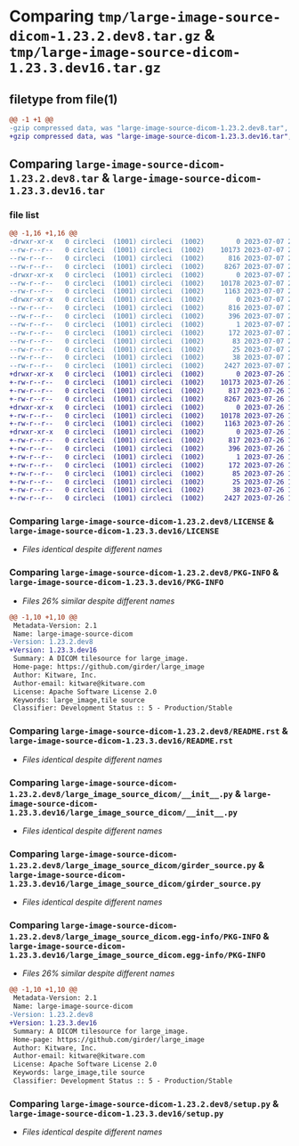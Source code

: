 # Comparing `tmp/large-image-source-dicom-1.23.2.dev8.tar.gz` & `tmp/large-image-source-dicom-1.23.3.dev16.tar.gz`

## filetype from file(1)

```diff
@@ -1 +1 @@
-gzip compressed data, was "large-image-source-dicom-1.23.2.dev8.tar", last modified: Fri Jul  7 21:15:15 2023, max compression
+gzip compressed data, was "large-image-source-dicom-1.23.3.dev16.tar", last modified: Wed Jul 26 14:29:54 2023, max compression
```

## Comparing `large-image-source-dicom-1.23.2.dev8.tar` & `large-image-source-dicom-1.23.3.dev16.tar`

### file list

```diff
@@ -1,16 +1,16 @@
-drwxr-xr-x   0 circleci  (1001) circleci  (1002)        0 2023-07-07 21:15:15.645089 large-image-source-dicom-1.23.2.dev8/
--rw-r--r--   0 circleci  (1001) circleci  (1002)    10173 2023-07-07 21:15:15.000000 large-image-source-dicom-1.23.2.dev8/LICENSE
--rw-r--r--   0 circleci  (1001) circleci  (1002)      816 2023-07-07 21:15:15.645089 large-image-source-dicom-1.23.2.dev8/PKG-INFO
--rw-r--r--   0 circleci  (1001) circleci  (1002)     8267 2023-07-07 21:15:15.000000 large-image-source-dicom-1.23.2.dev8/README.rst
-drwxr-xr-x   0 circleci  (1001) circleci  (1002)        0 2023-07-07 21:15:15.645089 large-image-source-dicom-1.23.2.dev8/large_image_source_dicom/
--rw-r--r--   0 circleci  (1001) circleci  (1002)    10178 2023-07-07 21:14:29.000000 large-image-source-dicom-1.23.2.dev8/large_image_source_dicom/__init__.py
--rw-r--r--   0 circleci  (1001) circleci  (1002)     1163 2023-07-07 21:14:29.000000 large-image-source-dicom-1.23.2.dev8/large_image_source_dicom/girder_source.py
-drwxr-xr-x   0 circleci  (1001) circleci  (1002)        0 2023-07-07 21:15:15.645089 large-image-source-dicom-1.23.2.dev8/large_image_source_dicom.egg-info/
--rw-r--r--   0 circleci  (1001) circleci  (1002)      816 2023-07-07 21:15:15.000000 large-image-source-dicom-1.23.2.dev8/large_image_source_dicom.egg-info/PKG-INFO
--rw-r--r--   0 circleci  (1001) circleci  (1002)      396 2023-07-07 21:15:15.000000 large-image-source-dicom-1.23.2.dev8/large_image_source_dicom.egg-info/SOURCES.txt
--rw-r--r--   0 circleci  (1001) circleci  (1002)        1 2023-07-07 21:15:15.000000 large-image-source-dicom-1.23.2.dev8/large_image_source_dicom.egg-info/dependency_links.txt
--rw-r--r--   0 circleci  (1001) circleci  (1002)      172 2023-07-07 21:15:15.000000 large-image-source-dicom-1.23.2.dev8/large_image_source_dicom.egg-info/entry_points.txt
--rw-r--r--   0 circleci  (1001) circleci  (1002)       83 2023-07-07 21:15:15.000000 large-image-source-dicom-1.23.2.dev8/large_image_source_dicom.egg-info/requires.txt
--rw-r--r--   0 circleci  (1001) circleci  (1002)       25 2023-07-07 21:15:15.000000 large-image-source-dicom-1.23.2.dev8/large_image_source_dicom.egg-info/top_level.txt
--rw-r--r--   0 circleci  (1001) circleci  (1002)       38 2023-07-07 21:15:15.645089 large-image-source-dicom-1.23.2.dev8/setup.cfg
--rw-r--r--   0 circleci  (1001) circleci  (1002)     2427 2023-07-07 21:14:29.000000 large-image-source-dicom-1.23.2.dev8/setup.py
+drwxr-xr-x   0 circleci  (1001) circleci  (1002)        0 2023-07-26 14:29:54.987399 large-image-source-dicom-1.23.3.dev16/
+-rw-r--r--   0 circleci  (1001) circleci  (1002)    10173 2023-07-26 14:29:54.000000 large-image-source-dicom-1.23.3.dev16/LICENSE
+-rw-r--r--   0 circleci  (1001) circleci  (1002)      817 2023-07-26 14:29:54.987399 large-image-source-dicom-1.23.3.dev16/PKG-INFO
+-rw-r--r--   0 circleci  (1001) circleci  (1002)     8267 2023-07-26 14:29:54.000000 large-image-source-dicom-1.23.3.dev16/README.rst
+drwxr-xr-x   0 circleci  (1001) circleci  (1002)        0 2023-07-26 14:29:54.987399 large-image-source-dicom-1.23.3.dev16/large_image_source_dicom/
+-rw-r--r--   0 circleci  (1001) circleci  (1002)    10178 2023-07-26 14:29:11.000000 large-image-source-dicom-1.23.3.dev16/large_image_source_dicom/__init__.py
+-rw-r--r--   0 circleci  (1001) circleci  (1002)     1163 2023-07-26 14:29:11.000000 large-image-source-dicom-1.23.3.dev16/large_image_source_dicom/girder_source.py
+drwxr-xr-x   0 circleci  (1001) circleci  (1002)        0 2023-07-26 14:29:54.987399 large-image-source-dicom-1.23.3.dev16/large_image_source_dicom.egg-info/
+-rw-r--r--   0 circleci  (1001) circleci  (1002)      817 2023-07-26 14:29:54.000000 large-image-source-dicom-1.23.3.dev16/large_image_source_dicom.egg-info/PKG-INFO
+-rw-r--r--   0 circleci  (1001) circleci  (1002)      396 2023-07-26 14:29:54.000000 large-image-source-dicom-1.23.3.dev16/large_image_source_dicom.egg-info/SOURCES.txt
+-rw-r--r--   0 circleci  (1001) circleci  (1002)        1 2023-07-26 14:29:54.000000 large-image-source-dicom-1.23.3.dev16/large_image_source_dicom.egg-info/dependency_links.txt
+-rw-r--r--   0 circleci  (1001) circleci  (1002)      172 2023-07-26 14:29:54.000000 large-image-source-dicom-1.23.3.dev16/large_image_source_dicom.egg-info/entry_points.txt
+-rw-r--r--   0 circleci  (1001) circleci  (1002)       85 2023-07-26 14:29:54.000000 large-image-source-dicom-1.23.3.dev16/large_image_source_dicom.egg-info/requires.txt
+-rw-r--r--   0 circleci  (1001) circleci  (1002)       25 2023-07-26 14:29:54.000000 large-image-source-dicom-1.23.3.dev16/large_image_source_dicom.egg-info/top_level.txt
+-rw-r--r--   0 circleci  (1001) circleci  (1002)       38 2023-07-26 14:29:54.987399 large-image-source-dicom-1.23.3.dev16/setup.cfg
+-rw-r--r--   0 circleci  (1001) circleci  (1002)     2427 2023-07-26 14:29:11.000000 large-image-source-dicom-1.23.3.dev16/setup.py
```

### Comparing `large-image-source-dicom-1.23.2.dev8/LICENSE` & `large-image-source-dicom-1.23.3.dev16/LICENSE`

 * *Files identical despite different names*

### Comparing `large-image-source-dicom-1.23.2.dev8/PKG-INFO` & `large-image-source-dicom-1.23.3.dev16/PKG-INFO`

 * *Files 26% similar despite different names*

```diff
@@ -1,10 +1,10 @@
 Metadata-Version: 2.1
 Name: large-image-source-dicom
-Version: 1.23.2.dev8
+Version: 1.23.3.dev16
 Summary: A DICOM tilesource for large_image.
 Home-page: https://github.com/girder/large_image
 Author: Kitware, Inc.
 Author-email: kitware@kitware.com
 License: Apache Software License 2.0
 Keywords: large_image,tile source
 Classifier: Development Status :: 5 - Production/Stable
```

### Comparing `large-image-source-dicom-1.23.2.dev8/README.rst` & `large-image-source-dicom-1.23.3.dev16/README.rst`

 * *Files identical despite different names*

### Comparing `large-image-source-dicom-1.23.2.dev8/large_image_source_dicom/__init__.py` & `large-image-source-dicom-1.23.3.dev16/large_image_source_dicom/__init__.py`

 * *Files identical despite different names*

### Comparing `large-image-source-dicom-1.23.2.dev8/large_image_source_dicom/girder_source.py` & `large-image-source-dicom-1.23.3.dev16/large_image_source_dicom/girder_source.py`

 * *Files identical despite different names*

### Comparing `large-image-source-dicom-1.23.2.dev8/large_image_source_dicom.egg-info/PKG-INFO` & `large-image-source-dicom-1.23.3.dev16/large_image_source_dicom.egg-info/PKG-INFO`

 * *Files 26% similar despite different names*

```diff
@@ -1,10 +1,10 @@
 Metadata-Version: 2.1
 Name: large-image-source-dicom
-Version: 1.23.2.dev8
+Version: 1.23.3.dev16
 Summary: A DICOM tilesource for large_image.
 Home-page: https://github.com/girder/large_image
 Author: Kitware, Inc.
 Author-email: kitware@kitware.com
 License: Apache Software License 2.0
 Keywords: large_image,tile source
 Classifier: Development Status :: 5 - Production/Stable
```

### Comparing `large-image-source-dicom-1.23.2.dev8/setup.py` & `large-image-source-dicom-1.23.3.dev16/setup.py`

 * *Files identical despite different names*

